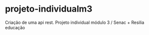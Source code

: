 # projeto-individualm3
Criação de uma api rest. Projeto individual módulo 3 / Senac + Resilia educação
